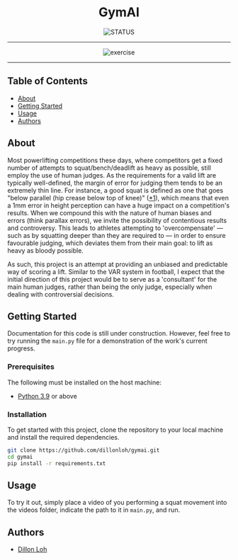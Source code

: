 <h1 align="center">GymAI</h1>

<div align="center">

![STATUS](https://img.shields.io/badge/status-active-brightgreen?style=for-the-badge)

</div>

---
<div align="center">

![exercise](https://github.com/user-attachments/assets/3eb33a6f-f3ae-4c13-ac9f-082eee01671a)

</div>

---
## Table of Contents
* [About](#about)
* [Getting Started](#getting_started)
* [Usage](#usage)
* [Authors](#authors)

## About <a name="about"></a>

Most powerlifting competitions these days, where competitors get a fixed number of attempts to squat/bench/deadlift as heavy as possible, still employ the use of human judges. As the requirements for a valid lift are typically well-defined, the margin of error for judging them tends to be an extremely thin line. For instance, a good squat is defined as one that goes "below parallel (hip crease below top of knee)" ([*1](https://www.tucsonstrength.com/powerlifting-meet-rules/)), which means that even a 1mm error in height perception can have a huge impact on a competition's results. When we compound this with the nature of human biases and errors (think parallax errors), we invite the possibility of contentious results and controversy. This leads to athletes attempting to 'overcompensate' — such as by squatting deeper than they are required to — in order to ensure favourable judging, which deviates them from their main goal: to lift as heavy as bloody possible.

As such, this project is an attempt at providing an unbiased and predictable way of scoring a lift. Similar to the VAR system in football, I expect that the initial direction of this project would be to serve as a 'consultant' for the main human judges, rather than being the only judge, especially when dealing with controversial decisions.

## Getting Started <a name="getting_started"></a>

Documentation for this code is still under construction. However, feel free to try running the `main.py` file for a demonstration of the work's current progress.

### Prerequisites

The following must be installed on the host machine:

- [Python 3.9](https://github.com/pyenv/pyenv) or above

### Installation

To get started with this project, clone the repository to your local machine and install the required dependencies.

```bash
git clone https://github.com/dillonloh/gymai.git
cd gymai
pip install -r requirements.txt
```

## Usage <a name="usage"></a>

To try it out, simply place a video of you performing a squat movement into the videos folder, indicate the path to it in `main.py`, and run.

## Authors <a name="authors"></a>

- [Dillon Loh](https://github.com/dillonloh)
